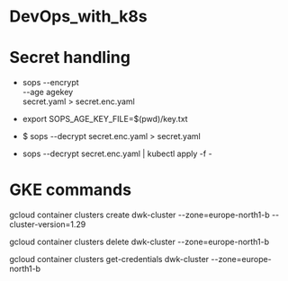 # DevOps_with_k8s


# Secret handling

- sops --encrypt \
       --age agekey \
       secret.yaml > secret.enc.yaml

- export SOPS_AGE_KEY_FILE=$(pwd)/key.txt

- $ sops --decrypt secret.enc.yaml > secret.yaml
- sops --decrypt secret.enc.yaml | kubectl apply -f -

# GKE commands

gcloud container clusters create dwk-cluster --zone=europe-north1-b --cluster-version=1.29

gcloud container clusters delete dwk-cluster --zone=europe-north1-b

gcloud container clusters get-credentials dwk-cluster --zone=europe-north1-b